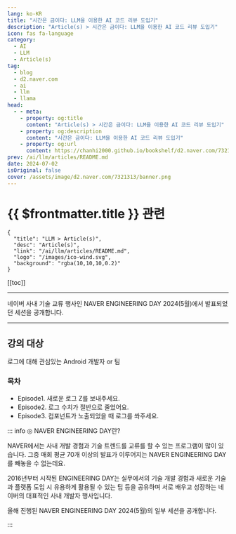 ```yaml
---
lang: ko-KR
title: "시간은 금이다: LLM을 이용한 AI 코드 리뷰 도입기"
description: "Article(s) > 시간은 금이다: LLM을 이용한 AI 코드 리뷰 도입기"
icon: fas fa-language
category: 
  - AI
  - LLM
  - Article(s)
tag: 
  - blog
  - d2.naver.com
  - ai
  - llm
  - llama
head:  
  - - meta:
    - property: og:title
      content: "Article(s) > 시간은 금이다: LLM을 이용한 AI 코드 리뷰 도입기"
    - property: og:description
      content: "시간은 금이다: LLM을 이용한 AI 코드 리뷰 도입기"
    - property: og:url
      content: https://chanhi2000.github.io/bookshelf/d2.naver.com/7321313.html
prev: /ai/llm/articles/README.md
date: 2024-07-02
isOriginal: false
cover: /assets/image/d2.naver.com/7321313/banner.png
---
```


# {{ $frontmatter.title }} 관련

```component VPCard
{
  "title": "LLM > Article(s)",
  "desc": "Article(s)",
  "link": "/ai/llm/articles/README.md",
  "logo": "/images/ico-wind.svg",
  "background": "rgba(10,10,10,0.2)"
}
```

[[toc]]

---

<SiteInfo
  name="시간은 금이다: LLM을 이용한 AI 코드 리뷰 도입기 | NAVER D2"
  desc="시간은 금이다: LLM을 이용한 AI 코드 리뷰 도입기"
  url="https://d2.naver.com/helloworld/7321313"
  logo="/assets/image/d2.naver.com/favicon.ico"
  preview="/assets/image/d2.naver.com/7321313/banner.png"/>

네이버 사내 기술 교류 행사인 NAVER ENGINEERING DAY 2024(5월)에서 발표되었던 세션을 공개합니다.

<!-- 
https://tv.naver.com/embed/56601286?autoPlay=true
TODO: find youtube
-->

---

## 강의 대상

로그에 대해 관심있는 Android 개발자 or 팀

### 목차

- Episode1. 새로운 로그 Z를 보내주세요.
- Episode2. 로그 수치가 절반으로 줄었어요.
- Episode3. 컴포넌트가 노출되었을 때 로그를 쏴주세요.

::: info ◎ NAVER ENGINEERING DAY란?

NAVER에서는 사내 개발 경험과 기술 트렌드를 교류를 할 수 있는 프로그램이 많이 있습니다. 그중 매회 평균 70개 이상의 발표가 이루어지는 NAVER ENGINEERING DAY를 빼놓을 수 없는데요.

2016년부터 시작된 ENGINEERING DAY는 실무에서의 기술 개발 경험과 새로운 기술과 플랫폼 도입 시 유용하게 활용될 수 있는 팁 등을 공유하며 서로 배우고 성장하는 네이버의 대표적인 사내 개발자 행사입니다.

올해 진행된 NAVER ENGINEERING DAY 2024(5월)의 일부 세션을 공개합니다.

:::
